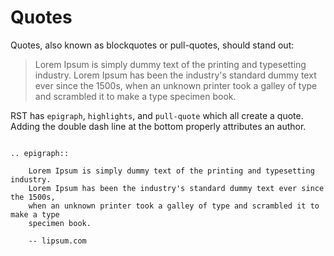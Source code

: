 # Quotes

Quotes, also known as blockquotes or pull-quotes, should stand out:

> Lorem Ipsum is simply dummy text of the printing and typesetting industry.
> Lorem Ipsum has been the industry's standard dummy text ever since the 1500s,
> when an unknown printer took a galley of type and scrambled it to make a type
> specimen book.


RST has `epigraph`, `highlights`, and `pull-quote` which all create a quote.
Adding the double dash line at the bottom properly attributes an author.

```eval_rst

.. epigraph::

    Lorem Ipsum is simply dummy text of the printing and typesetting industry.
    Lorem Ipsum has been the industry's standard dummy text ever since the 1500s,
    when an unknown printer took a galley of type and scrambled it to make a type
    specimen book.

    -- lipsum.com
```
